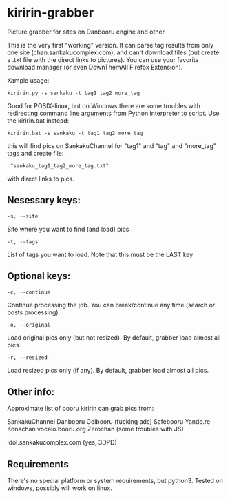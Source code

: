 # kiririn-grabber

Picture grabber for sites on Danbooru engine and other

This is the very first "working" version. It can parse tag results from only
one site (chan.sankakucomplex.com), and can't download files (but create a
.txt file with the direct links to pictures). You can use your favorite
download manager (or even DownThemAll Firefox Extension).

Xample usage:

    kiririn.py -s sankaku -t tag1 tag2 more_tag

Good for POSIX-linux, but on Windows there are some troubles with redirecting
command line arguments from Python interpreter to script. Use the kiririn.bat
instead:

    kiririn.bat -s sankaku -t tag1 tag2 more_tag

this will find pics on SankakuChannel for "tag1" and "tag" and "more_tag" tags
and create file:

     "sankaku_tag1_tag2_more_tag.txt"

with direct links to pics.

Nesessary keys:
-------

    -s, --site
Site where you want to find (and load) pics

    -t, --tags
List of tags you want to load. Note that this must be the LAST key

Optional keys:
-------

    -c, --continue
Continue processing the job. You can break/continue any time (search or posts processing).

    -o, --original
Load original pics only (but not resized). By default, grabber load almost all pics.

    -r, --resized
Load resized pics only (if any). By default, grabber load almost all pics.

Other info:
-------
Approximate list of booru kiririn can grab pics from:

SankakuChannel
Danbooru
Gelbooru (fucking ads)
Safebooru
Yande.re
Konachan
vocalo.booru.org
Zerochan (some troubles with JS)

idol.sankakucomplex.com (yes, 3DPD)

Requirements
-------

There's no special platform or system requirements, but python3. Tested on
windows, possibly will work on linux.

